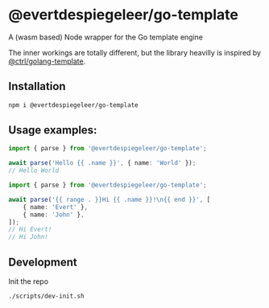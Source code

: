 # @evertdespiegeleer/go-template
A (wasm based) Node wrapper for the Go template engine

The inner workings are totally different, but the library heavilly is inspired by [@ctrl/golang-template](https://github.com/scttcper/golang-template).

## Installation
```sh
npm i @evertdespiegeleer/go-template
```

## Usage examples: 
```ts
import { parse } from '@evertdespiegeleer/go-template';

await parse('Hello {{ .name }}', { name: 'World' });
// Hello World
```

```ts
import { parse } from '@evertdespiegeleer/go-template';

await parse('{{ range . }}Hi {{ .name }}!\n{{ end }}', [
    { name: 'Evert' },
    { name: 'John' },
]);
// Hi Evert!
// Hi John!
```

## Development
Init the repo
```sh
./scripts/dev-init.sh
```